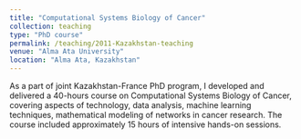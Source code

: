 ```yaml
---
title: "Computational Systems Biology of Cancer"
collection: teaching
type: "PhD course"
permalink: /teaching/2011-Kazakhstan-teaching
venue: "Alma Ata University"
location: "Alma Ata, Kazakhstan"
---
```


As a part of joint Kazakhstan-France PhD program, I developed and delivered a 40-hours course on Computational Systems Biology
of Cancer, covering aspects of technology, data analysis, machine learning techniques, mathematical modeling of networks in cancer
research. The course included approximately 15 hours of intensive hands-on sessions.